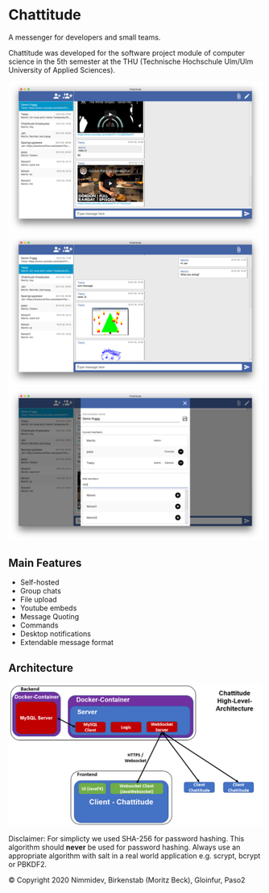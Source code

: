 # Chattitude
A messenger for developers and small teams.

Chattitude was developed for the software project module of computer science in the 5th semester at the THU (Technische Hochschule Ulm/Ulm University of Applied Sciences).

![Chattitude screenshot with YouTube embeds](_readme_images/screenshot1.png)
![Chattitude screenshot with images](_readme_images/screenshot2.png)
![Chattitude screenshot edit group](_readme_images/screenshot3.png)

## Main Features
* Self-hosted
* Group chats
* File upload
* Youtube embeds
* Message Quoting
* Commands
* Desktop notifications
* Extendable message format

## Architecture
![Architecture image](_readme_images/architecture.png)

Disclaimer: For simplicty we used SHA-256 for password hashing. This algorithm should **never** be used for password hashing. Always use an appropriate algorithm with salt in a real world application e.g. scrypt, bcrypt or PBKDF2.

© Copyright 2020 Nimmidev, Birkenstab (Moritz Beck), Gloinfur, Paso2
